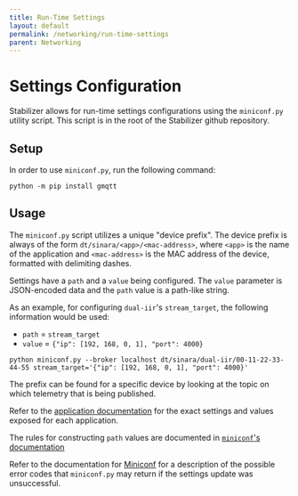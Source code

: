 ```yaml
---
title: Run-Time Settings
layout: default
permalink: /networking/run-time-settings
parent: Networking
---
```


# Settings Configuration

Stabilizer allows for run-time settings configurations using the `miniconf.py` utility script. This
script is in the root of the Stabilizer github repository.

## Setup

In order to use `miniconf.py`, run the following command:
```
python -m pip install gmqtt
```

## Usage
The `miniconf.py` script utilizes a unique "device prefix". The device prefix is always of the
form `dt/sinara/<app>/<mac-address>`, where `<app>` is the name of the application and
`<mac-address>` is the MAC address of the device, formatted with delimiting dashes.

Settings have a `path` and a `value` being configured. The `value` parameter is JSON-encoded data
and the `path` value is a path-like string.

As an example, for configuring `dual-iir`'s `stream_target`, the following information would be
used:
* `path` = `stream_target`
* `value` = `{"ip": [192, 168, 0, 1], "port": 4000}`

```
python miniconf.py --broker localhost dt/sinara/dual-iir/00-11-22-33-44-55 stream_target='{"ip": [192, 168, 0, 1], "port": 4000}'
```

The prefix can be found for a specific device by looking at the topic on which telemetry that is
being published.

Refer to the [application documentation]({{site.baseurl}}/#applications) for the exact settings and values exposed
for each application.

The rules for constructing `path` values are documented in [`miniconf`'s
documentation](https://github.com/quartiq/miniconf#settings-paths)

Refer to the documentation for [Miniconf]({{site.baseurl}}/firmware/miniconf/enum.Error.html) for a
description of the possible error codes that `miniconf.py` may return if the settings update was
unsuccessful.
